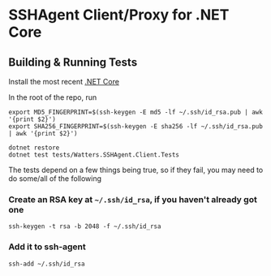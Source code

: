 # SSHAgent Client/Proxy for .NET Core

## Building & Running Tests

Install the most recent [.NET Core](https://www.microsoft.com/net/core)

In the root of the repo, run

```
export MD5_FINGERPRINT=$(ssh-keygen -E md5 -lf ~/.ssh/id_rsa.pub | awk '{print $2}')
export SHA256_FINGERPRINT=$(ssh-keygen -E sha256 -lf ~/.ssh/id_rsa.pub | awk '{print $2}')

dotnet restore
dotnet test tests/Watters.SSHAgent.Client.Tests
```

The tests depend on a few things being true, so if they fail, you may need to do some/all of the following

### Create an RSA key at `~/.ssh/id_rsa`, if you haven't already got one

```
ssh-keygen -t rsa -b 2048 -f ~/.ssh/id_rsa
```

### Add it to ssh-agent

```
ssh-add ~/.ssh/id_rsa
```
